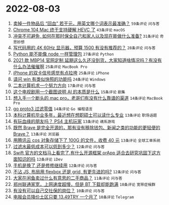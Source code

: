 # 2022-08-03

1. [卖掉一件物品后 “回血” 若干元，用英文哪个词表示最准确？](https://www.v2ex.com/t/870345) `59条评论` `问与答`
1. [Chrome 104 Mac 终于支持硬解 HEVC 了](https://www.v2ex.com/t/870362) `43条评论` `macOS`
1. [冲突不可避免, 如何在那时保全自己和家人以及现在能做什么准备?](https://www.v2ex.com/t/870372) `31条评论` `奇思妙想`
1. [写代码用的 4K 60Hz 显示器，预算 1500 有没有推荐的？](https://www.v2ex.com/t/870373) `28条评论` `问与答`
1. [Python 能不能像 node 一样管理包](https://www.v2ex.com/t/870375) `27条评论` `Python`
1. [2021 款 MBP14 官网定制 延期这么久还没到货，大家知道啥情况吗？有没有什么办法催催啊](https://www.v2ex.com/t/870407) `25条评论` `MacBook Pro`
1. [iPhone 的双卡信号感觉有点拉垮](https://www.v2ex.com/t/870397) `25条评论` `iPhone`
1. [请问 win 有类似快照的功能吗](https://www.v2ex.com/t/870356) `24条评论` `Windows`
1. [二本计算机求一个努力方向](https://www.v2ex.com/t/870369) `17条评论` `问与答`
1. [这个电视剧用一个截图说明 AI 的本质是什么](https://www.v2ex.com/t/870385) `15条评论` `剧集`
1. [想入手一个断头的 mac pro，老哥们有没有什么靠谱的渠道](https://www.v2ex.com/t/870415) `14条评论` `MacBook Pro`
1. [go proto3 过滤零值](https://www.v2ex.com/t/870412) `14条评论` `Go 编程语言`
1. [本科计算机毕业多年，最近想在想职硕士可以读什么专业](https://www.v2ex.com/t/870420) `13条评论` `职场话题`
1. [有玩血缘的朋友吗？ PS4 主机玩家](https://www.v2ex.com/t/870396) `13条评论` `魂系游戏`
1. [既然 Brave 是完全开源的，那有没有移除钱包、新闻之类的功能的更轻便的 Brave？](https://www.v2ex.com/t/870357) `13条评论` `浏览器`
1. [用腾讯云 cos 对象存储下了 100G 的文件，收费 40 元](https://www.v2ex.com/t/870353) `13条评论` `全球工单系统`
1. [过滤水最低成本可以低到多少？](https://www.v2ex.com/t/870416) `12条评论` `问与答`
1. [Swift 官方的文档马上看完了.有什么开源框架 orApp 适合去研究巩固下这方面知识的吗](https://www.v2ex.com/t/870371) `12条评论` `iDev`
1. [手机是换了,还是修修继续用](https://www.v2ex.com/t/870364) `12条评论` `问与答`
1. [不沾 JS, 布局用 flexbox 还是 grid, 有更先进的吗?](https://www.v2ex.com/t/870347) `12条评论` `问与答`
1. [大家在闲鱼卖过什么有意思的二手商品？](https://www.v2ex.com/t/870428) `11条评论` `问与答`
1. [郑州联通家宽，上网速度超慢，但是 BT 下载却能跑满](https://www.v2ex.com/t/870417) `10条评论` `宽带症候群`
1. [有没有可以自己交社保的岗位？](https://www.v2ex.com/t/870365) `10条评论` `问与答`
1. [电报会员降价土区只要 13.49TRY 一个月了](https://www.v2ex.com/t/870349) `10条评论` `Telegram`
